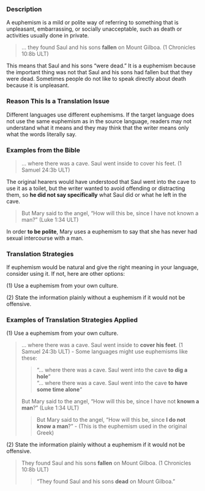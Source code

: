 ### Description

A euphemism is a mild or polite way of referring to something that is unpleasant, embarrassing, or socially unacceptable, such as death or activities usually done in private.

> … they found Saul and his sons **fallen** on Mount Gilboa. (1 Chronicles 10:8b ULT)

This means that Saul and his sons “were dead.” It is a euphemism because the important thing was not that Saul and his sons had fallen but that they were dead. Sometimes people do not like to speak directly about death because it is unpleasant.

### Reason This Is a Translation Issue

Different languages use different euphemisms. If the target language does not use the same euphemism as in the source language, readers may not understand what it means and they may think that the writer means only what the words literally say.

### Examples from the Bible

> … where there was a cave. Saul went inside to cover his feet. (1 Samuel 24:3b ULT)

The original hearers would have understood that Saul went into the cave to use it as a toilet, but the writer wanted to avoid offending or distracting them, so **he did not say specifically** what Saul did or what he left in the cave.

> But Mary said to the angel, “How will this be, since I have not known a man?” (Luke 1:34 ULT)

In order **to be polite**, Mary uses a euphemism to say that she has never had sexual intercourse with a man.

### Translation Strategies

If euphemism would be natural and give the right meaning in your language, consider using it. If not, here are other options:

(1) Use a euphemism from your own culture.     

(2) State the information plainly without a euphemism if it would not be offensive.

### Examples of Translation Strategies Applied

(1) Use a euphemism from your own culture.

> … where there was a cave. Saul went inside to **cover his feet**. (1 Samuel 24:3b ULT) - Some languages might use euphemisms like these:
> 
> > “… where there was a cave. Saul went into the cave **to dig a hole**“  
> > “… where there was a cave. Saul went into the cave **to have some time alone**“
> 
> But Mary said to the angel, “How will this be, since I have not **known a man**?” (Luke 1:34 ULT)
> 
> > But Mary said to the angel, “How will this be, since **I do not know a man**?” - (This is the euphemism used in the original Greek)

(2) State the information plainly without a euphemism if it would not be offensive.

> They found Saul and his sons **fallen** on Mount Gilboa. (1 Chronicles 10:8b ULT)
> 
> > “They found Saul and his sons **dead** on Mount Gilboa.”
